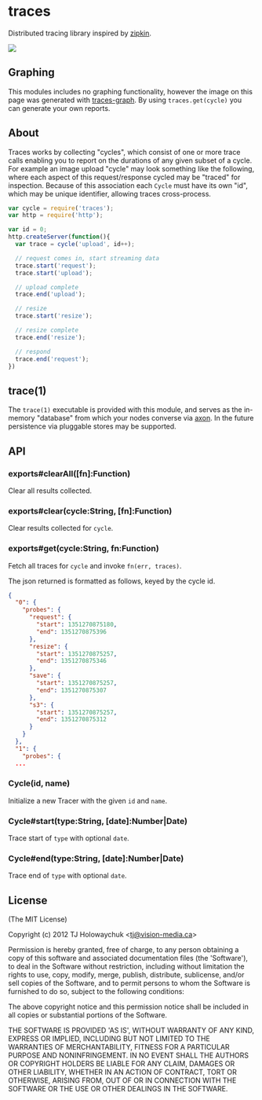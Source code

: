
# traces

  Distributed tracing library inspired by [zipkin](https://github.com/twitter/zipkin).

  ![](http://i46.tinypic.com/15xoays.png)

## Graphing

  This modules includes no graphing functionality, however the image on this page was generated with [traces-graph](https://github.com/LearnBoost/traces-graph). By using `traces.get(cycle)` you can generate your own reports.

## About

  Traces works by collecting "cycles", which consist of one or more trace
  calls enabling you to report on the durations of any given subset of a cycle. For
  example an image upload "cycle" may look something like the following, where each
  aspect of this request/response cycled may be "traced" for inspection. Because of
  this association each `Cycle` must have its own "id", which may be unique identifier,
  allowing traces cross-process.

```js
var cycle = require('traces');
var http = require('http');

var id = 0;
http.createServer(function(){
  var trace = cycle('upload', id++);

  // request comes in, start streaming data
  trace.start('request');
  trace.start('upload');

  // upload complete
  trace.end('upload');

  // resize
  trace.start('resize');

  // resize complete
  trace.end('resize');

  // respond
  trace.end('request');
})
```

## trace(1)

  The `trace(1)` executable is provided with this module, and serves as the in-memory "database" from which your nodes converse via [axon](http://github.com/visionmedia/axon). In the future persistence via pluggable stores may be supported.

## API

### exports#clearAll([fn]:Function)

  Clear all results collected.

### exports#clear(cycle:String, [fn]:Function)

  Clear results collected for `cycle`.

### exports#get(cycle:String, fn:Function)

  Fetch all traces for `cycle` and invoke `fn(err, traces)`.

  The json returned is formatted as follows, keyed by the cycle id.

```json
{
  "0": {
    "probes": {
      "request": {
        "start": 1351270875180,
        "end": 1351270875396
      },
      "resize": {
        "start": 1351270875257,
        "end": 1351270875346
      },
      "save": {
        "start": 1351270875257,
        "end": 1351270875307
      },
      "s3": {
        "start": 1351270875257,
        "end": 1351270875312
      }
    }
  },
  "1": {
    "probes": {
  ...
```

### Cycle(id, name)

  Initialize a new Tracer with the given `id`
  and `name`.

### Cycle#start(type:String, [date]:Number|Date)

  Trace start of `type` with optional `date`.

### Cycle#end(type:String, [date]:Number|Date)

  Trace end of `type` with optional `date`.

## License 

(The MIT License)

Copyright (c) 2012 TJ Holowaychuk &lt;tj@vision-media.ca&gt;

Permission is hereby granted, free of charge, to any person obtaining
a copy of this software and associated documentation files (the
'Software'), to deal in the Software without restriction, including
without limitation the rights to use, copy, modify, merge, publish,
distribute, sublicense, and/or sell copies of the Software, and to
permit persons to whom the Software is furnished to do so, subject to
the following conditions:

The above copyright notice and this permission notice shall be
included in all copies or substantial portions of the Software.

THE SOFTWARE IS PROVIDED 'AS IS', WITHOUT WARRANTY OF ANY KIND,
EXPRESS OR IMPLIED, INCLUDING BUT NOT LIMITED TO THE WARRANTIES OF
MERCHANTABILITY, FITNESS FOR A PARTICULAR PURPOSE AND NONINFRINGEMENT.
IN NO EVENT SHALL THE AUTHORS OR COPYRIGHT HOLDERS BE LIABLE FOR ANY
CLAIM, DAMAGES OR OTHER LIABILITY, WHETHER IN AN ACTION OF CONTRACT,
TORT OR OTHERWISE, ARISING FROM, OUT OF OR IN CONNECTION WITH THE
SOFTWARE OR THE USE OR OTHER DEALINGS IN THE SOFTWARE.